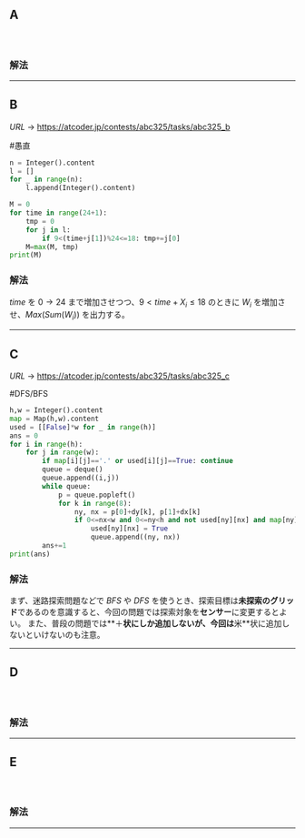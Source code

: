 ## A
#

```python

```

### 解法



---

## B

$URL\:\to$ https://atcoder.jp/contests/abc325/tasks/abc325_b

#愚直

```python
n = Integer().content
l = []
for _ in range(n):
	l.append(Integer().content)

M = 0
for time in range(24+1):
	tmp = 0
	for j in l:
		if 9<(time+j[1])%24<=18: tmp+=j[0]
	M=max(M, tmp)
print(M)
```

### 解法

$time$ を $0 \to 24$ まで増加させつつ、$9 \lt time+X_{i} \le 18$ のときに $W_{i}$ を増加させ、$Max(Sum(W_{i}))$ を出力する。

---

## C

$URL\:\to$ https://atcoder.jp/contests/abc325/tasks/abc325_c

#DFS/BFS

```python
h,w = Integer().content
map = Map(h,w).content
used = [[False]*w for _ in range(h)]
ans = 0
for i in range(h):
	for j in range(w):
		if map[i][j]=='.' or used[i][j]==True: continue
		queue = deque()
		queue.append((i,j))
		while queue:
			p = queue.popleft()
			for k in range(8):
				ny, nx = p[0]+dy[k], p[1]+dx[k]
				if 0<=nx<w and 0<=ny<h and not used[ny][nx] and map[ny][nx]=='#':
					used[ny][nx] = True
					queue.append((ny, nx))
		ans+=1
print(ans)
```

### 解法

まず、迷路探索問題などで $BFS$ や $DFS$ を使うとき、探索目標は**未探索のグリッド**であるのを意識すると、今回の問題では探索対象を**センサー**に変更するとよい。
また、普段の問題では**＋**状にしか追加しないが、今回は**米**状に追加しないといけないのも注意。

---

## D
#

```python

```

### 解法



---

## E
#

```python

```

### 解法



---